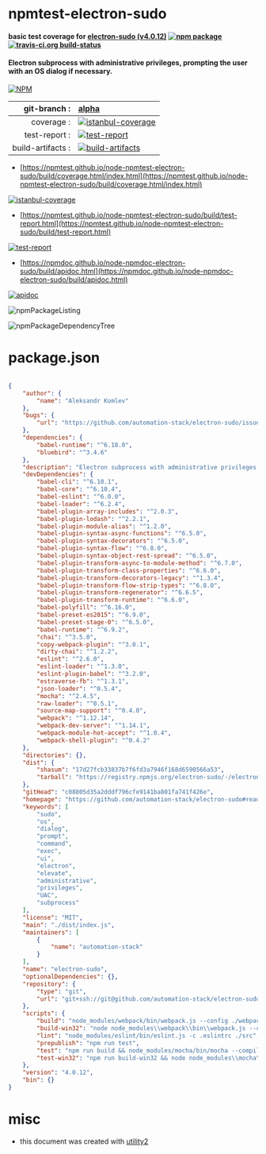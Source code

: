 # npmtest-electron-sudo

#### basic test coverage for  [electron-sudo (v4.0.12)](https://github.com/automation-stack/electron-sudo#readme)  [![npm package](https://img.shields.io/npm/v/npmtest-electron-sudo.svg?style=flat-square)](https://www.npmjs.org/package/npmtest-electron-sudo) [![travis-ci.org build-status](https://api.travis-ci.org/npmtest/node-npmtest-electron-sudo.svg)](https://travis-ci.org/npmtest/node-npmtest-electron-sudo)

#### Electron subprocess with administrative privileges, prompting the user with an OS dialog if necessary.

[![NPM](https://nodei.co/npm/electron-sudo.png?downloads=true&downloadRank=true&stars=true)](https://www.npmjs.com/package/electron-sudo)

| git-branch : | [alpha](https://github.com/npmtest/node-npmtest-electron-sudo/tree/alpha)|
|--:|:--|
| coverage : | [![istanbul-coverage](https://npmtest.github.io/node-npmtest-electron-sudo/build/coverage.badge.svg)](https://npmtest.github.io/node-npmtest-electron-sudo/build/coverage.html/index.html)|
| test-report : | [![test-report](https://npmtest.github.io/node-npmtest-electron-sudo/build/test-report.badge.svg)](https://npmtest.github.io/node-npmtest-electron-sudo/build/test-report.html)|
| build-artifacts : | [![build-artifacts](https://npmtest.github.io/node-npmtest-electron-sudo/glyphicons_144_folder_open.png)](https://github.com/npmtest/node-npmtest-electron-sudo/tree/gh-pages/build)|

- [https://npmtest.github.io/node-npmtest-electron-sudo/build/coverage.html/index.html](https://npmtest.github.io/node-npmtest-electron-sudo/build/coverage.html/index.html)

[![istanbul-coverage](https://npmtest.github.io/node-npmtest-electron-sudo/build/screenCapture.buildCi.browser.%252Ftmp%252Fbuild%252Fcoverage.lib.html.png)](https://npmtest.github.io/node-npmtest-electron-sudo/build/coverage.html/index.html)

- [https://npmtest.github.io/node-npmtest-electron-sudo/build/test-report.html](https://npmtest.github.io/node-npmtest-electron-sudo/build/test-report.html)

[![test-report](https://npmtest.github.io/node-npmtest-electron-sudo/build/screenCapture.buildCi.browser.%252Ftmp%252Fbuild%252Ftest-report.html.png)](https://npmtest.github.io/node-npmtest-electron-sudo/build/test-report.html)

- [https://npmdoc.github.io/node-npmdoc-electron-sudo/build/apidoc.html](https://npmdoc.github.io/node-npmdoc-electron-sudo/build/apidoc.html)

[![apidoc](https://npmdoc.github.io/node-npmdoc-electron-sudo/build/screenCapture.buildCi.browser.%252Ftmp%252Fbuild%252Fapidoc.html.png)](https://npmdoc.github.io/node-npmdoc-electron-sudo/build/apidoc.html)

![npmPackageListing](https://npmtest.github.io/node-npmtest-electron-sudo/build/screenCapture.npmPackageListing.svg)

![npmPackageDependencyTree](https://npmtest.github.io/node-npmtest-electron-sudo/build/screenCapture.npmPackageDependencyTree.svg)



# package.json

```json

{
    "author": {
        "name": "Aleksandr Komlev"
    },
    "bugs": {
        "url": "https://github.com/automation-stack/electron-sudo/issues"
    },
    "dependencies": {
        "babel-runtime": "^6.18.0",
        "bluebird": "^3.4.6"
    },
    "description": "Electron subprocess with administrative privileges, prompting the user with an OS dialog if necessary.",
    "devDependencies": {
        "babel-cli": "^6.10.1",
        "babel-core": "^6.10.4",
        "babel-eslint": "^6.0.0",
        "babel-loader": "^6.2.4",
        "babel-plugin-array-includes": "^2.0.3",
        "babel-plugin-lodash": "^2.2.1",
        "babel-plugin-module-alias": "^1.2.0",
        "babel-plugin-syntax-async-functions": "^6.5.0",
        "babel-plugin-syntax-decorators": "^6.5.0",
        "babel-plugin-syntax-flow": "^6.8.0",
        "babel-plugin-syntax-object-rest-spread": "^6.5.0",
        "babel-plugin-transform-async-to-module-method": "^6.7.0",
        "babel-plugin-transform-class-properties": "^6.6.0",
        "babel-plugin-transform-decorators-legacy": "^1.3.4",
        "babel-plugin-transform-flow-strip-types": "^6.8.0",
        "babel-plugin-transform-regenerator": "^6.6.5",
        "babel-plugin-transform-runtime": "^6.6.0",
        "babel-polyfill": "^6.16.0",
        "babel-preset-es2015": "^6.9.0",
        "babel-preset-stage-0": "^6.5.0",
        "babel-runtime": "^6.9.2",
        "chai": "^3.5.0",
        "copy-webpack-plugin": "^3.0.1",
        "dirty-chai": "^1.2.2",
        "eslint": "^2.6.0",
        "eslint-loader": "^1.3.0",
        "eslint-plugin-babel": "^3.2.0",
        "estraverse-fb": "^1.3.1",
        "json-loader": "^0.5.4",
        "mocha": "^2.4.5",
        "raw-loader": "^0.5.1",
        "source-map-support": "^0.4.0",
        "webpack": "^1.12.14",
        "webpack-dev-server": "^1.14.1",
        "webpack-module-hot-accept": "^1.0.4",
        "webpack-shell-plugin": "^0.4.2"
    },
    "directories": {},
    "dist": {
        "shasum": "17d27fcb33837b7f6fd3a7946f168d6590566a53",
        "tarball": "https://registry.npmjs.org/electron-sudo/-/electron-sudo-4.0.12.tgz"
    },
    "gitHead": "c08805d35a2dddf796cfe9141ba801fa741f426e",
    "homepage": "https://github.com/automation-stack/electron-sudo#readme",
    "keywords": [
        "sudo",
        "os",
        "dialog",
        "prompt",
        "command",
        "exec",
        "ui",
        "electron",
        "elevate",
        "administrative",
        "privileges",
        "UAC",
        "subprocess"
    ],
    "license": "MIT",
    "main": "./dist/index.js",
    "maintainers": [
        {
            "name": "automation-stack"
        }
    ],
    "name": "electron-sudo",
    "optionalDependencies": {},
    "repository": {
        "type": "git",
        "url": "git+ssh://git@github.com/automation-stack/electron-sudo.git"
    },
    "scripts": {
        "build": "node_modules/webpack/bin/webpack.js --config ./webpack/config.babel.js",
        "build-win32": "node node_modules\\webpack\\bin\\webpack.js --config webpack\\config.babel.js",
        "lint": "node_modules/eslint/bin/eslint.js -c .eslintrc ./src",
        "prepublish": "npm run test",
        "test": "npm run build && node_modules/mocha/bin/mocha --compilers js:babel-core/register ./tests",
        "test-win32": "npm run build-win32 && node node_modules\\mocha\\bin\\mocha --compilers js:babel-core/register tests"
    },
    "version": "4.0.12",
    "bin": {}
}
```



# misc
- this document was created with [utility2](https://github.com/kaizhu256/node-utility2)
